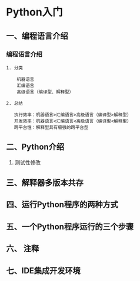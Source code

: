 # Python入门

## 一、编程语言介绍

### 编程语言介绍

    1. 分类

        机器语言  
        汇编语言  
        高级语言（编译型、解释型）

    2. 总结

       执行效率：机器语言>汇编语言>高级语言（编译型>解释型）  
       开发效率：机器语言<汇编语言<高级语言（编译型<解释型）  
       跨平台性：解释型具有极强的跨平台型

## 二、Python介绍

1. 测试性修改

## 三、解释器多版本共存

## 四、运行Python程序的两种方式

## 五、一个Python程序运行的三个步骤

## 六、 注释

## 七、IDE集成开发环境